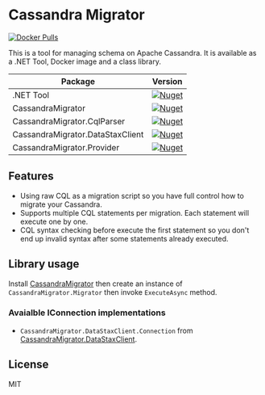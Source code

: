 # Cassandra Migrator
[![Docker Pulls](https://img.shields.io/docker/pulls/ultimicro/cassandra-migrator)](https://hub.docker.com/r/ultimicro/cassandra-migrator)

This is a tool for managing schema on Apache Cassandra. It is available as a .NET Tool, Docker image and a class library.

| Package                          | Version                                                                                                                                      |
| -------------------------------- | -------------------------------------------------------------------------------------------------------------------------------------------- |
| .NET Tool                        | [![Nuget](https://img.shields.io/nuget/v/cassandra-migrator)](https://www.nuget.org/packages/cassandra-migrator)                             |
| CassandraMigrator                | [![Nuget](https://img.shields.io/nuget/v/CassandraMigrator)](https://www.nuget.org/packages/CassandraMigrator)                               |
| CassandraMigrator.CqlParser      | [![Nuget](https://img.shields.io/nuget/v/CassandraMigrator.CqlParser)](https://www.nuget.org/packages/CassandraMigrator.CqlParser)           |
| CassandraMigrator.DataStaxClient | [![Nuget](https://img.shields.io/nuget/v/CassandraMigrator.DataStaxClient)](https://www.nuget.org/packages/CassandraMigrator.DataStaxClient) |
| CassandraMigrator.Provider       | [![Nuget](https://img.shields.io/nuget/v/CassandraMigrator.Provider)](https://www.nuget.org/packages/CassandraMigrator.Provider)             |

## Features

- Using raw CQL as a migration script so you have full control how to migrate your Cassandra.
- Supports multiple CQL statements per migration. Each statement will execute one by one.
- CQL syntax checking before execute the first statement so you don't end up invalid syntax after some statements already executed.

## Library usage

Install [CassandraMigrator](https://www.nuget.org/packages/CassandraMigrator/) then create an instance of `CassandraMigrator.Migrator` then invoke
`ExecuteAsync` method.

### Avaialble IConnection implementations

- `CassandraMigrator.DataStaxClient.Connection` from [CassandraMigrator.DataStaxClient](https://www.nuget.org/packages/CassandraMigrator.DataStaxClient).

## License

MIT
